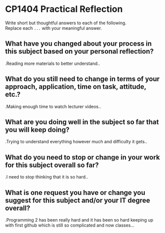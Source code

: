 # CP1404 Practical Reflection

Write short but thoughtful answers to each of the following.  
Replace each `...` with your meaningful answer.

## What have you changed about your process in this subject based on your personal reflection?

.Reading more materials to better understand..

## What do you still need to change in terms of your approach, application, time on task, attitude, etc.?

.Making enough time to watch lecturer videos..

## What are you doing well in the subject so far that you will keep doing?

.Trying to understand everything however much and difficulty it gets..

## What do you need to stop or change in your work for this subject overall so far?

.I need to stop thinking that it is so hard..

## What is one request you have or change you suggest for this subject and/or your IT degree overall?

.Programming 2 has been really hard and it has been so hard keeping up with first github which is still so complicated and now classes...
